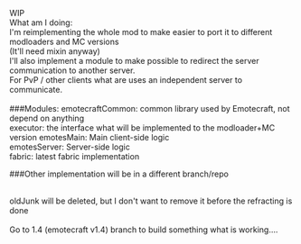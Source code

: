WIP  
What am I doing:  
I'm reimplementing the whole mod to make easier to port it to different modloaders and MC versions  
(It'll need mixin anyway)  
I'll also implement a module to make possible to redirect the server communication to another server.  
For PvP / other clients what are uses an independent server to communicate.  
<br>
###Modules:
emotecraftCommon: common library used by Emotecraft, not depend on anything  
executor: the interface what will be implemented to the modloader+MC version
emotesMain: Main client-side logic  
emotesServer: Server-side logic
<br>
fabric: latest fabric implementation

###Other implementation will be in a different branch/repo  
<br>

oldJunk will be deleted, but I don't want to remove it before the refracting is done
<br>
<br>
Go to 1.4 (emotecraft v1.4) branch to build something what is working....
